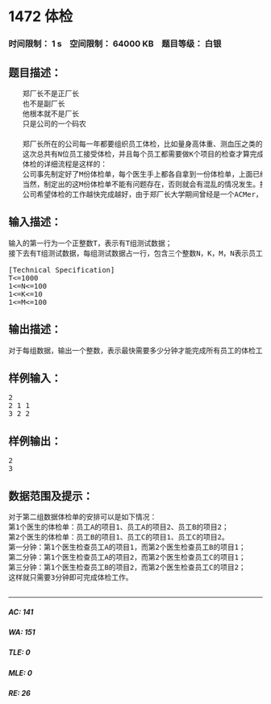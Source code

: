 # 1472 体检   
### 时间限制： 1 s&nbsp;&nbsp;&nbsp;&nbsp;空间限制： 64000 KB&nbsp;&nbsp;&nbsp;&nbsp;题目等级： 白银  
## 题目描述：  

<pre>
　　郑厂长不是正厂长  
　　也不是副厂长  
　　他根本就不是厂长  
　　只是公司的一个码农  
　　  
　　郑厂长所在的公司每一年都要组织员工体检，比如量身高体重、测血压之类的，今年也不例外。  
　　这次总共有N位员工接受体检，并且每个员工都需要做K个项目的检查才算完成整个体检的流程。现在来了M个医生为员工做身体检查，并且每一位医生都带齐了检查这K个项目的器材来(也就是说每个医生都能进行这K个项目中的任意一项检查)。  
　　体检的详细流程是这样的：  
　　公司事先制定好了M份体检单，每个医生手上都各自拿到一份体检单，上面已经安排好了检查的次序，以及每一次检查所对应的员工和项目。每个医生按照体检单上的次序为相应的员工做相应的项目检查。医生拿到的体检单上的名单也可以是空的，就是这个医生不需要检查任何员工的任何项目。  
　　当然，制定出的这M份体检单不能有问题存在，否则就会有混乱的情况发生。按照常理来说，同一个医生在同一时间只能为一个员工做一个项目的检查。另外，同一个员工在同一时间也只能进行一个项目的检查，当然，不同的医生或不同的员工可以在同一时间进行项目检查。现在假设每个员工的每个项目的检查时间都是一分钟（其它时间花费忽略不计，只考虑项目检查工作所花费的一分钟)。  
　　公司希望体检的工作越快完成越好，由于郑厂长大学期间曾经是一个ACMer，所以公司就将体检的安排工作交给了他，他需要计算出最快需要多少分钟能完成所有员工的体检工作。
</pre>
  
  
## 输入描述：  

<pre>
输入的第一行为一个正整数T，表示有T组测试数据；  
接下去有T组测试数据，每组测试数据占一行，包含三个整数N，K，M，N表示员工的人数，K表示体检的项目数，M表示医生的人数。  
  
[Technical Specification]  
T<=1000  
1<=N<=100  
1<=K<=10  
1<=M<=100
</pre>
  
  
## 输出描述：  

<pre>
对于每组数据，输出一个整数，表示最快需要多少分钟才能完成所有员工的体检工作。
</pre>
  
  
## 样例输入：  

<pre>
2
2 1 1
3 2 2
</pre>
  
  
## 样例输出：  

<pre>
2
3
</pre>
  
  
## 数据范围及提示：  

<pre>
对于第二组数据体检单的安排可以是如下情况：
第1个医生的体检单：员工A的项目1、员工A的项目2、员工B的项目2；
第2个医生的体检单：员工B的项目1、员工C的项目1、员工C的项目2。
第一分钟：第1个医生检查员工A的项目1，而第2个医生检查员工B的项目1；
第二分钟：第1个医生检查员工A的项目2，而第2个医生检查员工C的项目1；
第三分钟：第1个医生检查员工B的项目2，而第2个医生检查员工C的项目2；
这样就只需要3分钟即可完成体检工作。

</pre>
  
  
***  

##### AC: 141  
##### WA: 151  
##### TLE: 0  
##### MLE: 0  
##### RE: 26  
